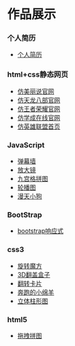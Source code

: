 # 作品展示

### 个人简历
<ul>
    <li>
        <a href="./作品/个人简历网站/个人简历.html" target="_blink">个人简历</a>
    </li>
</ul>

### html+css静态网页
<ul>
    <li>
        <a href="./作品/html+css静态网页/仿美丽说/demo.html" target="_blink">仿美丽说官网</a>
    </li>
    <li>
        <a href="./作品/html+css静态网页/仿天龙八部官网/demo.html" target="_blink">仿天龙八部官网</a>
    </li>
    <li>
        <a href="./作品/html+css静态网页/仿王者荣耀/index.html" target="_blink">仿王者荣耀官网</a>
    </li>
    <li>
        <a href="./作品/html+css静态网页/仿学成在线/demo.html" target="_blink">仿学成在线官网</a>
    </li>
    <li>
        <a href="./作品/html+css静态网页/仿英雄联盟首页/demo.html" target="_blink">仿英雄联盟首页</a>
    </li>
</ul>

### JavaScript
<ul>
    <li>
        <a href="./作品/JavaScript/弹幕墙/弹幕墙.html" target="_blink">弹幕墙</a>
    </li>
    <li>
        <a href="./作品/JavaScript/放大镜/仿京东放大镜.html" target="_blink">放大镜</a>
    </li>
    <li>
        <a href="./作品/JavaScript/九宫格拼图/九宫格拼图.html" target="_blink">九宫格拼图</a>
    </li>
    <li>
        <a href="./作品/JavaScript/轮播图/轮播图.html" target="_blink">轮播图</a>
    </li>
    <li>
        <a href="./作品/JavaScript/漫天小狗狗/demo.html" target="_blink">漫天小狗</a>
    </li>
</ul>

### BootStrap
<ul>
    <li>
        <a href="./作品/bootstrap/bootstrap响应式/index.html" target="_blink">bootstrap响应式</a>
    </li>
</ul>

### css3
<ul>
    <li>
        <a href="./作品/css3/01-旋转魔方/demo.html" target="_blink">旋转魔方</a>
    </li>
    <li>
        <a href="./作品/css3/02-3D翻盖盒子/index.html" target="_blink">3D翻盖盒子</a>
    </li>
    <li>
        <a href="./作品/css3/03-翻转卡片/卡片.html" target="_blink">翻转卡片</a>
    </li>
    <li>
        <a href="./作品/css3/04-奔跑的小绵羊/小绵羊.html" target="_blink">奔跑的小绵羊</a>
    </li>
    <li>
        <a href="./作品/css3/05-立体柱形图/1 案例.html" target="_blink">立体柱形图</a>
    </li>
</ul>

### html5
<ul>
    <li>
        <a href="./作品/html5/拖拽拼图/拖拽拼图.html" target="_blink">拖拽拼图</a>
    </li>
</ul>



